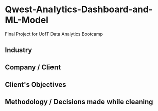 # Qwest-Analytics-Dashboard-and-ML-Model
Final Project for UofT Data Analytics Bootcamp

## Industry


## Company / Client


## Client's Objectives


## Methodology / Decisions made while cleaning

